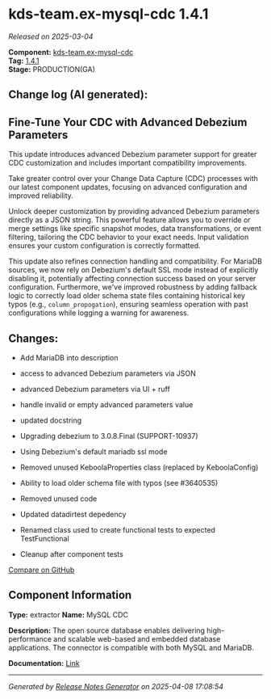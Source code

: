 #  kds-team.ex-mysql-cdc 1.4.1

_Released on 2025-03-04_

**Component:** [kds-team.ex-mysql-cdc](https://github.com/keboola/python-cdc-component)  
**Tag:** [1.4.1](https://github.com/keboola/python-cdc-component/releases/tag/1.4.1)  
**Stage:** PRODUCTION(GA)


## Change log (AI generated):
## Fine-Tune Your CDC with Advanced Debezium Parameters
This update introduces advanced Debezium parameter support for greater CDC customization and includes important compatibility improvements.

Take greater control over your Change Data Capture (CDC) processes with our latest component updates, focusing on advanced configuration and improved reliability.

Unlock deeper customization by providing advanced Debezium parameters directly as a JSON string. This powerful feature allows you to override or merge settings like specific snapshot modes, data transformations, or event filtering, tailoring the CDC behavior to your exact needs. Input validation ensures your custom configuration is correctly formatted.

This update also refines connection handling and compatibility. For MariaDB sources, we now rely on Debezium's default SSL mode instead of explicitly disabling it, potentially affecting connection success based on your server configuration. Furthermore, we've improved robustness by adding fallback logic to correctly load older schema state files containing historical key typos (e.g., `column_propogation`), ensuring seamless operation with past configurations while logging a warning for awareness.



## Changes:



- Add MariaDB into description 




- access to advanced Debezium parameters via JSON 




- advanced Debezium parameters via UI + ruff 




- handle invalid or empty advanced parameters value 




- updated docstring 




- Upgrading debezium to 3.0.8.Final (SUPPORT-10937) 




- Using Debezium's default mariadb ssl mode 




- Removed unused KeboolaProperties class (replaced by KeboolaConfig) 




- Ability to load older schema file with typos (see #3640535) 




- Removed unused code 




- Updated datadirtest depedency 




- Renamed class used to create functional tests to expected TestFunctional 




- Cleanup after component tests 



[Compare on GitHub](https://github.com/keboola/python-cdc-component/compare/1.4.0...1.4.1)



## Component Information
**Type:** extractor
**Name:** MySQL CDC

**Description:** The open source database enables delivering high-performance and scalable web-based and embedded database applications. The connector is compatible with both MySQL and MariaDB.


**Documentation:** [Link](https://help.keboola.com/components/extractors/database/mysql/#mysql-log-based-cdc)



---
_Generated by [Release Notes Generator](https://github.com/keboola/release-notes-generator)
on 2025-04-08 17:08:54_